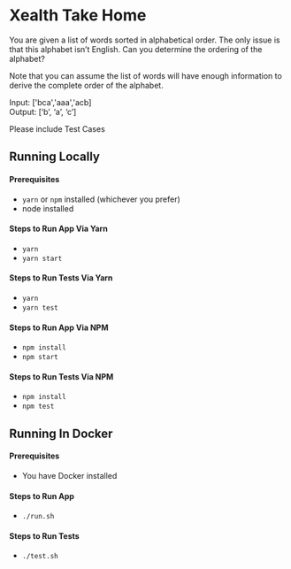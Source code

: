 # Xealth Take Home

You are given a list of words sorted in alphabetical order. The only issue
is that this alphabet isn’t English. Can you determine the ordering of the
alphabet?

Note that you can assume the list of words will have enough information to
derive the complete order of the alphabet.

Input: ['bca','aaa','acb]<br />
Output: [‘b’, ‘a’, ‘c’]

Please include Test Cases


## Running Locally

#### Prerequisites

* `yarn` or `npm` installed (whichever you prefer)
* node installed

#### Steps to Run App Via Yarn

* `yarn`
* `yarn start`

#### Steps to Run Tests Via Yarn

* `yarn`
* `yarn test`

#### Steps to Run App Via NPM

* `npm install`
* `npm start`

#### Steps to Run Tests Via NPM

* `npm install`
* `npm test`


## Running In Docker

#### Prerequisites

* You have Docker installed

#### Steps to Run App

* `./run.sh`

#### Steps to Run Tests

* `./test.sh`

